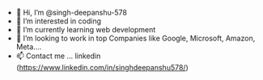 - 👋 Hi, I’m @singh-deepanshu-578
- 👀 I’m interested in coding
- 🌱 I’m currently learning web development
- 💞️ I’m looking to work in top Companies like Google, Microsoft, Amazon, Meta....
- 📫 Contact me ... linkedin (https://www.linkedin.com/in/singhdeepanshu578/) 

<!---
singh-deepanshu-578/singh-deepanshu-578 is a ✨ special ✨ repository because its `README.md` (this file) appears on your GitHub profile.
You can click the Preview link to take a look at your changes.
--->
